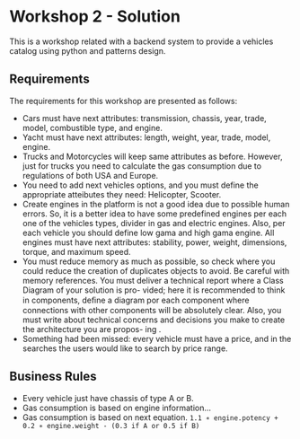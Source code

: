 # Workshop 2 - Solution

This is a workshop related with a backend system to provide a vehicles catalog using python and patterns design.

## Requirements

The requirements for this workshop are presented as follows:
- Cars must have next attributes: transmission, chassis, year, trade, model, combustible
type, and engine.
- Yacht must have next attributes: length, weight, year, trade, model, engine.
- Trucks and Motorcycles will keep same attributes as before. However, just for trucks
you need to calculate the gas consumption due to regulations of both USA and Europe.
- You need to add next vehicles options, and you must define the appropriate atteibutes
they need: Helicopter, Scooter.
- Create engines in the platform is not a good idea due to possible human errors. So,
it is a better idea to have some predefined engines per each one of the vehicles types,
divider in gas and electric engines. Also, per each vehicle you should define low gama
and high gama engine.
All engines must have next attributes: stability, power, weight, dimensions, torque,
and maximum speed.
- You must reduce memory as much as possible, so check where you could reduce the
creation of duplicates objects to avoid. Be careful with memory references.
You must deliver a technical report where a Class Diagram of your solution is pro-
vided; here it is recommended to think in components, deﬁne a diagram por each component
where connections with other components will be absolutely clear. Also, you must write
about technical concerns and decisions you make to create the architecture you are propos-
ing .
- Something had been missed: every vehicle must have a price, and in the searches
the users would like to search by price range.


## Business Rules

- Every vehicle just have chassis of type A or B.
- Gas consumption is based on engine information...
- Gas consumption is based on next equation. 
  `1.1 ∗ engine.potency + 0.2 ∗ engine.weight - (0.3 if A or 0.5 if B)`

